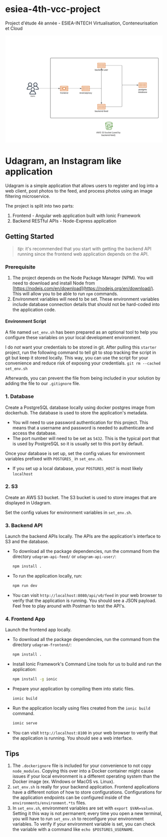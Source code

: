 # esiea-4th-vcc-project

Project d'étude 4è année - ESIEA-INTECH Virtualisation, Conteneurisation et Cloud

![Udagram Architecture](udagram_architecture.png?raw=true "Udagram Architecture")

# Udagram, an Instagram like application

Udagram is a simple application that allows users to register and log into a web client, post photos to the feed, and process photos using an image filtering microservice.

The project is split into two parts:

1. Frontend - Angular web application built with Ionic Framework
2. Backend RESTful APIs - Node-Express application

## Getting Started

> _tip_: it's recommended that you start with getting the backend API running since the frontend web application depends on the API.

### Prerequisite

1. The project depends on the Node Package Manager (NPM). You will need to download and install Node from [https://nodejs.com/en/download](https://nodejs.org/en/download/). This will allow you to be able to run `npm` commands.
2. Environment variables will need to be set. These environment variables include database connection details that should not be hard-coded into the application code.

#### Environment Script

A file named `set_env.sh` has been prepared as an optional tool to help you configure these variables on your local development environment.

I do _not_ want your credentials to be stored in git. After pulling this `starter` project, run the following command to tell git to stop tracking the script in git but keep it stored locally. This way, you can use the script for your convenience and reduce risk of exposing your credentials.
`git rm --cached set_env.sh`

Afterwards, you can prevent the file from being included in your solution by adding the file to our `.gitignore` file.

### 1. Database

Create a PostgreSQL database locally using docker postgres image from dockerhub. The database is used to store the application's metadata.

- You will need to use password authentication for this project. This means that a username and password is needed to authenticate and access the database.
- The port number will need to be set as `5432`. This is the typical port that is used by PostgreSQL so it is usually set to this port by default.

Once your database is set up, set the config values for environment variables prefixed with `POSTGRES_` in `set_env.sh`.

- If you set up a local database, your `POSTGRES_HOST` is most likely `localhost`

### 2. S3

Create an AWS S3 bucket. The S3 bucket is used to store images that are displayed in Udagram.

Set the config values for environment variables in `set_env.sh`.

### 3. Backend API

Launch the backend APIs locally. The APIs are the application's interface to S3 and the database.

- To download all the package dependencies, run the command from the directory `udagram-api-feed/` or `udagram-api-user/`:
  ```bash
  npm install .
  ```
- To run the application locally, run:
  ```bash
  npm run dev
  ```
- You can visit `http://localhost:8080/api/v0/feed` in your web browser to verify that the application is running. You should see a JSON payload. Feel free to play around with Postman to test the API's.

### 4. Frontend App

Launch the frontend app locally.

- To download all the package dependencies, run the command from the directory `udagram-frontend/`:
  ```bash
  npm install .
  ```
- Install Ionic Framework's Command Line tools for us to build and run the application:
  ```bash
  npm install -g ionic
  ```
- Prepare your application by compiling them into static files.
  ```bash
  ionic build
  ```
- Run the application locally using files created from the `ionic build` command.
  ```bash
  ionic serve
  ```
- You can visit `http://localhost:8100` in your web browser to verify that the application is running. You should see a web interface.

## Tips

1. The `.dockerignore` file is included for your convenience to not copy `node_modules`. Copying this over into a Docker container might cause issues if your local environment is a different operating system than the Docker image (ex. Windows or MacOS vs. Linux).
2. `set_env.sh` is really for your backend application. Frontend applications have a different notion of how to store configurations. Configurations for the application endpoints can be configured inside of the `environments/environment.*ts` files.
3. In `set_env.sh`, environment variables are set with `export $VAR=value`. Setting it this way is not permanent; every time you open a new terminal, you will have to run `set_env.sh` to reconfigure your environment variables. To verify if your environment variable is set, you can check the variable with a command like `echo $POSTGRES_USERNAME`.
